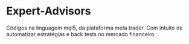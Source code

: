# Expert-Advisors
Códigos na linguagem mql5, da plataforma meta trader. Com intuito de automatizar estratégias e back tests no mercado financeiro

